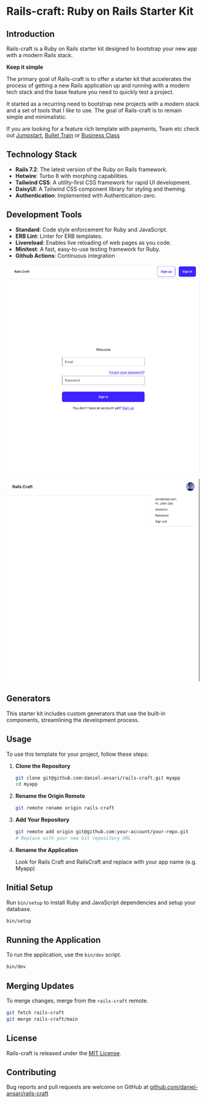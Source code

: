# Rails-craft: Ruby on Rails Starter Kit

## Introduction

Rails-craft is a Ruby on Rails starter kit designed to bootstrap your new app with a modern Rails stack.

**Keep it simple**

The primary goal of Rails-craft is to offer a starter kit that accelerates the process of getting a new Rails application up and running with a modern tech stack and the base feature you need to quickly test a project.

It started as a recurring need to bootstrap new projects with a modern stack and a set of tools that I like to use. The goal of Rails-craft is to remain simple and minimalistic.

If you are looking for a feature rich template with payments, Team etc check out [Jumpstart](https://jumpstartrails.com/), [Bullet Train](https://bullettrain.co/) or [Business Class](https://businessclasskit.com/)

## Technology Stack

- **Rails 7.2**: The latest version of the Ruby on Rails framework.
- **Hotwire**: Turbo 8 with morphing capabilities.
- **Tailwind CSS**: A utility-first CSS framework for rapid UI development.
- **DaisyUI**: A Tailwind CSS component library for styling and theming.
- **Authentication**: Implemented with Authentication-zero.

## Development Tools

- **Standard**: Code style enforcement for Ruby and JavaScript.
- **ERB Lint**: Linter for ERB templates.
- **Livereload**: Enables live reloading of web pages as you code.
- **Minitest**: A fast, easy-to-use testing framework for Ruby.
- **Github Actions**: Continuous integration

![Screenshots](https://raw.githubusercontent.com/daniel-ansari/rails-craft/refs/heads/main/app/assets/images/screenshots/01.png)

![Screenshots](https://raw.githubusercontent.com/daniel-ansari/rails-craft/refs/heads/main/app/assets/images/screenshots/02.png)

## Generators

This starter kit includes custom generators that use the built-in components, streamlining the development process.

## Usage

To use this template for your project, follow these steps:

1. **Clone the Repository**

   ```sh
   git clone git@github.com:daniel-ansari/rails-craft.git myapp
   cd myapp
   ```

2. **Rename the Origin Remote**

   ```sh
   git remote rename origin rails-craft
   ```

3. **Add Your Repository**

   ```sh
   git remote add origin git@github.com:your-account/your-repo.git
   # Replace with your new Git repository URL
   ```

4. **Rename the Application**

   Look for Rails Craft and RailsCraft and replace with your app name (e.g. Myapp)

## Initial Setup

Run `bin/setup` to install Ruby and JavaScript dependencies and setup your database.

```bash
bin/setup
```

## Running the Application

To run the application, use the `bin/dev` script.

```bash
bin/dev
```

## Merging Updates

To merge changes, merge from the `rails-craft` remote.

```bash
git fetch rails-craft
git merge rails-craft/main
```

## License

Rails-craft is released under the [MIT License](https://opensource.org/licenses/MIT).

## Contributing

Bug reports and pull requests are welcome on GitHub at [github.com/daniel-ansari/rails-craft](https://github.com/daniel-ansari/rails-craft)